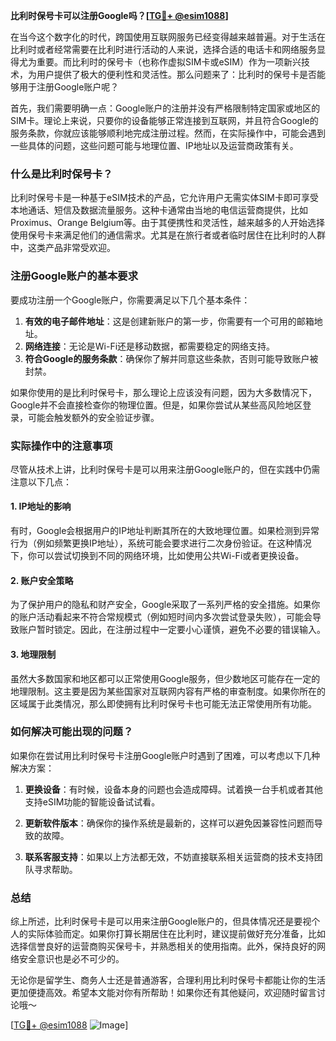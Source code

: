 **比利时保号卡可以注册Google吗？[[TG💪+ @esim1088](https://t.me/s/esim1088)]**

在当今这个数字化的时代，跨国使用互联网服务已经变得越来越普遍。对于生活在比利时或者经常需要在比利时进行活动的人来说，选择合适的电话卡和网络服务显得尤为重要。而比利时的保号卡（也称作虚拟SIM卡或eSIM）作为一项新兴技术，为用户提供了极大的便利性和灵活性。那么问题来了：比利时的保号卡是否能够用于注册Google账户呢？

首先，我们需要明确一点：Google账户的注册并没有严格限制特定国家或地区的SIM卡。理论上来说，只要你的设备能够正常连接到互联网，并且符合Google的服务条款，你就应该能够顺利地完成注册过程。然而，在实际操作中，可能会遇到一些具体的问题，这些问题可能与地理位置、IP地址以及运营商政策有关。

### 什么是比利时保号卡？

比利时保号卡是一种基于eSIM技术的产品，它允许用户无需实体SIM卡即可享受本地通话、短信及数据流量服务。这种卡通常由当地的电信运营商提供，比如Proximus、Orange Belgium等。由于其便携性和灵活性，越来越多的人开始选择使用保号卡来满足他们的通信需求。尤其是在旅行者或者临时居住在比利时的人群中，这类产品非常受欢迎。

### 注册Google账户的基本要求

要成功注册一个Google账户，你需要满足以下几个基本条件：

1. **有效的电子邮件地址**：这是创建新账户的第一步，你需要有一个可用的邮箱地址。
2. **网络连接**：无论是Wi-Fi还是移动数据，都需要稳定的网络支持。
3. **符合Google的服务条款**：确保你了解并同意这些条款，否则可能导致账户被封禁。

如果你使用的是比利时保号卡，那么理论上应该没有问题，因为大多数情况下，Google并不会直接检查你的物理位置。但是，如果你尝试从某些高风险地区登录，可能会触发额外的安全验证步骤。

### 实际操作中的注意事项

尽管从技术上讲，比利时保号卡是可以用来注册Google账户的，但在实践中仍需注意以下几点：

#### 1. IP地址的影响
有时，Google会根据用户的IP地址判断其所在的大致地理位置。如果检测到异常行为（例如频繁更换IP地址），系统可能会要求进行二次身份验证。在这种情况下，你可以尝试切换到不同的网络环境，比如使用公共Wi-Fi或者更换设备。

#### 2. 账户安全策略
为了保护用户的隐私和财产安全，Google采取了一系列严格的安全措施。如果你的账户活动看起来不符合常规模式（例如短时间内多次尝试登录失败），可能会导致账户暂时锁定。因此，在注册过程中一定要小心谨慎，避免不必要的错误输入。

#### 3. 地理限制
虽然大多数国家和地区都可以正常使用Google服务，但少数地区可能存在一定的地理限制。这主要是因为某些国家对互联网内容有严格的审查制度。如果你所在的区域属于此类情况，那么即使拥有比利时保号卡也可能无法正常使用所有功能。

### 如何解决可能出现的问题？

如果你在尝试用比利时保号卡注册Google账户时遇到了困难，可以考虑以下几种解决方案：

1. **更换设备**：有时候，设备本身的问题也会造成障碍。试着换一台手机或者其他支持eSIM功能的智能设备试试看。
   
2. **更新软件版本**：确保你的操作系统是最新的，这样可以避免因兼容性问题而导致的故障。

3. **联系客服支持**：如果以上方法都无效，不妨直接联系相关运营商的技术支持团队寻求帮助。

### 总结

综上所述，比利时保号卡是可以用来注册Google账户的，但具体情况还是要视个人的实际体验而定。如果你打算长期居住在比利时，建议提前做好充分准备，比如选择信誉良好的运营商购买保号卡，并熟悉相关的使用指南。此外，保持良好的网络安全意识也是必不可少的。

无论你是留学生、商务人士还是普通游客，合理利用比利时保号卡都能让你的生活更加便捷高效。希望本文能对你有所帮助！如果你还有其他疑问，欢迎随时留言讨论哦～

[[TG💪+ @esim1088](https://t.me/s/esim1088) ![Image](https://i.postimg.cc/4NQfJmqS/Snipaste-2025-05-13-00-14-12.png)]